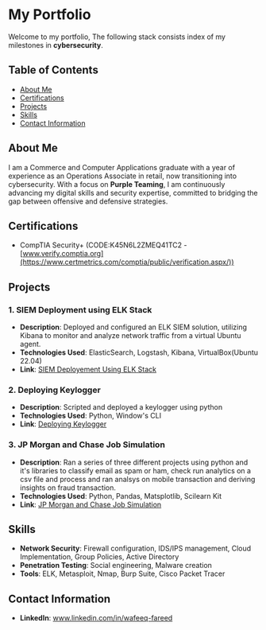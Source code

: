 # My Portfolio #
Welcome to my portfolio, The following stack consists index of my milestones in <b>cybersecurity</b>.
## Table of Contents
- [About Me](#about-me)
- [Certifications](#certifications)
- [Projects](#projects)
- [Skills](#skills)
- [Contact Information](#contact-information)

## About Me
I am a Commerce and Computer Applications graduate with a year of experience as an Operations Associate in retail, now transitioning into cybersecurity. With a focus on <b>Purple Teaming</b>, I am continuously advancing my digital skills and security expertise, committed to bridging the gap between offensive and defensive strategies.
## Certifications
- CompTIA Security+ (CODE:K45N6L2ZMEQ41TC2 - [www.verify.comptia.org](https://www.certmetrics.com/comptia/public/verification.aspx/))

## Projects

### 1. SIEM Deployment using ELK Stack
- **Description**: Deployed and configured an ELK SIEM solution, utilizing Kibana to monitor and analyze network traffic from a virtual Ubuntu agent.
- **Technologies Used**: ElasticSearch, Logstash, Kibana, VirtualBox(Ubuntu 22.04)
- **Link**: [SIEM Deployement Using ELK Stack](https://github.com/Wafeeq-Fareed/Wafeeq-Fareed/blob/b47db64fd3d27bf244a67284ec532b2e171c59f6/SIEM%20DEPLOYMENT.md)

### 2. Deploying Keylogger
- **Description**: Scripted and deployed a keylogger using python
- **Technologies Used**: Python, Window's CLI
- **Link**: [Deploying Keylogger](https://github.com/Wafeeq-Fareed/Wafeeq-Fareed/blob/main/Deploying%20KeyLogger.md)

### 3. JP Morgan and Chase Job Simulation
- **Description**: Ran a series of three different projects using python and it's libraries to classify email as spam or ham, check run analytics on a csv file and process and ran analsys on mobile transaction and deriving insights on fraud transaction.
- **Technologies Used**: Python, Pandas, Matsplotlib, Scilearn Kit
- **Link**: [JP Morgan and Chase Job Simulation](https://github.com/Wafeeq-Fareed/Wafeeq-Fareed/blob/ae75aa5fb8c26f13ea12a9288e5e088048682272/JP%20Morgan%20%26%20Chase%20Job%20Simulation.md)

## Skills
- **Network Security**: Firewall configuration, IDS/IPS management, Cloud Implementation, Group Policies, Active Directory
- **Penetration Testing**: Social engineering, Malware creation 
- **Tools**: ELK, Metasploit, Nmap, Burp Suite, Cisco Packet Tracer

<!--## Blog/Write-Ups
- [Security Best Practices for Web Applications](https://medium.com/@username/security-best-practices)
- [Incident Response Plan for SMBs](https://medium.com/@username/incident-response-plan)
-->
## Contact Information
- **LinkedIn**: www.linkedin.com/in/wafeeq-fareed

<!---
Wafeeq-Fareed/Wafeeq-Fareed is a ✨ special ✨ repository because its `README.md` (this file) appears on your GitHub profile.
You can click the Preview link to take a look at your changes.
--->
